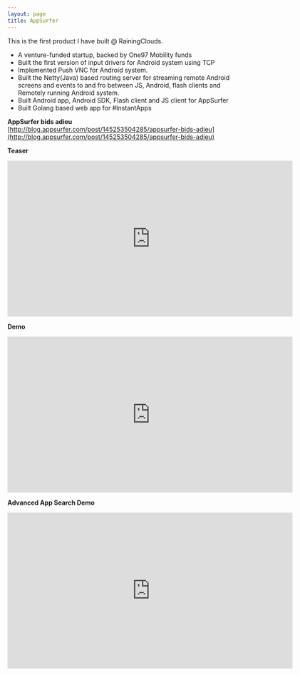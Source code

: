 ```yaml
---
layout: page
title: AppSurfer
---
```


This is the first product I have built @ RainingClouds.

- A venture-funded startup, backed by One97 Mobility funds
- Built the first version of input drivers for Android system using TCP
- Implemented Push VNC for Android system.
- Built the Netty(Java) based routing server for streaming remote Android screens and events to and fro between JS, Android, flash clients and Remotely running Android system.
- Built Android app, Android SDK, Flash client and JS client for AppSurfer
- Built Golang based web app for #InstantApps

**AppSurfer bids adieu**
[http://blog.appsurfer.com/post/145253504285/appsurfer-bids-adieu](http://blog.appsurfer.com/post/145253504285/appsurfer-bids-adieu)

**Teaser**
<iframe width="640" height="350" src="https://www.youtube.com/embed/5hUU-nV_OvA" frameborder="0" allowfullscreen></iframe>

**Demo**
<iframe width="640" height="350" src="https://www.youtube.com/embed/pyxvsD9Cx2Y" frameborder="0" allowfullscreen></iframe>

**Advanced App Search Demo**
<iframe width="640" height="350" src="https://www.youtube.com/embed/H7fUjHlHWWA" frameborder="0" allowfullscreen></iframe>
